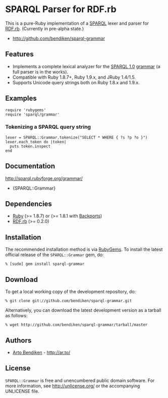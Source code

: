 SPARQL Parser for RDF.rb
========================

This is a pure-Ruby implementation of a [SPARQL][] lexer and parser for
[RDF.rb][]. (Currently in pre-alpha state.)

* <http://github.com/bendiken/sparql-grammar>

Features
--------

* Implements a complete lexical analyzer for the [SPARQL 1.0][]
  [grammar][] (a full parser is in the works).
* Compatible with Ruby 1.8.7+, Ruby 1.9.x, and JRuby 1.4/1.5.
* Supports Unicode query strings both on Ruby 1.8.x and 1.9.x.

Examples
--------

    require 'rubygems'
    require 'sparql/grammar'

### Tokenizing a SPARQL query string

    lexer = SPARQL::Grammar.tokenize("SELECT * WHERE { ?s ?p ?o }")
    lexer.each_token do |token|
      puts token.inspect
    end

Documentation
-------------

<http://sparql.rubyforge.org/grammar/>

* {SPARQL::Grammar}

Dependencies
------------

* [Ruby](http://ruby-lang.org/) (>= 1.8.7) or (>= 1.8.1 with [Backports][])
* [RDF.rb](http://rubygems.org/gems/rdf) (>= 0.2.0)

Installation
------------

The recommended installation method is via [RubyGems](http://rubygems.org/).
To install the latest official release of the `SPARQL::Grammar` gem, do:

    % [sudo] gem install sparql-grammar

Download
--------

To get a local working copy of the development repository, do:

    % git clone git://github.com/bendiken/sparql-grammar.git

Alternatively, you can download the latest development version as a tarball
as follows:

    % wget http://github.com/bendiken/sparql-grammar/tarball/master

Authors
-------

* [Arto Bendiken](mailto:arto.bendiken@gmail.com) - <http://ar.to/>

License
-------

`SPARQL::Grammar` is free and unencumbered public domain software. For more
information, see <http://unlicense.org/> or the accompanying UNLICENSE file.

[RDF]:        http://www.w3.org/RDF/
[SPARQL]:     http://en.wikipedia.org/wiki/SPARQL
[SPARQL 1.0]: http://www.w3.org/TR/rdf-sparql-query/
[SPARQL 1.1]: http://www.w3.org/TR/sparql11-query/
[grammar]:    http://www.w3.org/TR/rdf-sparql-query/#grammar
[RDF.rb]:     http://rdf.rubyforge.org/
[Backports]:  http://rubygems.org/gems/backports
